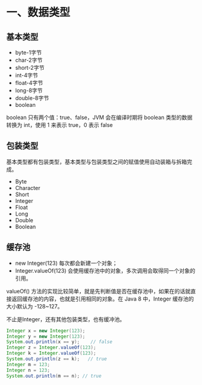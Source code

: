 # 一、数据类型

## 基本类型

- byte-1字节
- char-2字节
- short-2字节
- int-4字节
- float-4字节
- long-8字节
- double-8字节
- boolean

boolean 只有两个值：true、false，JVM 会在编译时期将 boolean 类型的数据转换为 int，使用 1 来表示 true，0 表示 false

## 包装类型

基本类型都有包装类型，基本类型与包装类型之间的赋值使用自动装箱与拆箱完成。

- Byte
- Character
- Short
- Integer
- Float
- Long
- Double
- Boolean

## 缓存池

- new Integer(123) 每次都会新建一个对象；
- Integer.valueOf(123) 会使用缓存池中的对象，多次调用会取得同一个对象的引用。

valueOf() 方法的实现比较简单，就是先判断值是否在缓存池中，如果在的话就直接返回缓存池的内容，也就是引用相同的对象。在 Java 8 中，Integer 缓存池的大小默认为 -128\~127。

不止是Integer，还有其他包装类型，也有缓冲池。

```java
Integer x = new Integer(123);
Integer y = new Integer(123);
System.out.println(x == y);    // false
Integer z = Integer.valueOf(123);
Integer k = Integer.valueOf(123);
System.out.println(z == k);   // true
Integer m = 123;
Integer n = 123;
System.out.println(m == n); // true
```
